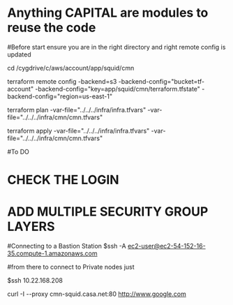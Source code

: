 # Anything CAPITAL are modules to reuse the code
#Before start ensure you are in the right directory and right remote config is updated

cd /cygdrive/c/aws/account/app/squid/cmn

terraform remote config -backend=s3 -backend-config="bucket=tf-account" -backend-config="key=app/squid/cmn/terraform.tfstate" -backend-config="region=us-east-1"

terraform plan -var-file="../../../infra/infra.tfvars" -var-file="../../../infra/cmn/cmn.tfvars"


terraform apply -var-file="../../../infra/infra.tfvars" -var-file="../../../infra/cmn/cmn.tfvars"

#To DO
# CHECK THE LOGIN
# ADD MULTIPLE SECURITY GROUP LAYERS

#Connecting to a Bastion Station
$ssh -A ec2-user@ec2-54-152-16-35.compute-1.amazonaws.com

#from there to connect to Private nodes just

$ssh 10.22.168.208

curl -I --proxy cmn-squid.casa.net:80 http://www.google.com
